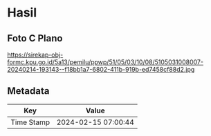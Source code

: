 # Hasil

## Foto C Plano

https://sirekap-obj-formc.kpu.go.id/5a13/pemilu/ppwp/51/05/03/10/08/5105031008007-20240214-193143--f18bb1a7-6802-411b-919b-ed7458cf88d2.jpg


## Metadata

| Key        | Value               |
| ---------- | ------------------- |
| Time Stamp | 2024-02-15 07:00:44 |



